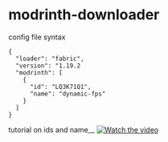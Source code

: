 # modrinth-downloader


config file syntax
```
{
  "loader": "fabric",
  "version": "1.19.2
  "modrinth": [
    {
      "id": "LQ3K71Q1",
      "name": "dynamic-fps"
    }
  ]
}
```
tutorial on ids and name__
[![Watch the video](https://i.imgur.com/vKb2F1B.png)](https://files.catbox.moe/zmv9nz.mp4)
